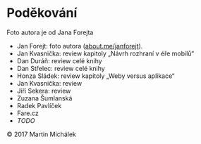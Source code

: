 # Poděkování

Foto autora je od Jana Forejta 

- Jan Forejt: foto autora ([about.me/janforejt](https://about.me/janforejt)). 
- Jan Kvasnička: review kapitoly „Návrh rozhraní v éře mobilů“
- Dan Duráň: review celé knihy
- Dan Střelec: review celé knihy
- Honza Sládek: review kapitoly „Weby versus aplikace“
- Jan Kvasnička: review
- Jiří Sekera: review
- Zuzana Šumlanská
- Radek Pavlíček
- Fare.cz
- *TODO*


© 2017 Martin Michálek
